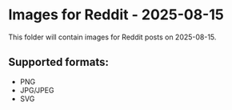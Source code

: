 # Images for Reddit - 2025-08-15

This folder will contain images for Reddit posts on 2025-08-15.

## Supported formats:
- PNG
- JPG/JPEG
- SVG

